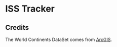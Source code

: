 # ISS Tracker

## Credits
The World Continents DataSet comes from [ArcGIS](https://hub.arcgis.com/datasets/esri::world-continents/about).